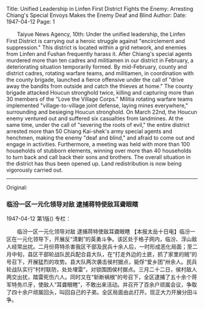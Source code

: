 Title: Unified Leadership in Linfen First District Fights the Enemy: Arresting Chiang's Special Envoys Makes the Enemy Deaf and Blind
Author:
Date: 1947-04-12
Page: 1

　　Taiyue News Agency, 10th: Under the unified leadership, the Linfen First District is carrying out a heroic struggle against "encirclement and suppression." This district is located within a grid network, and enemies from Linfen and Fushan frequently harass it. After Chiang's special agents murdered more than ten cadres and militiamen in our district in February, a deteriorating situation temporarily formed. By mid-February, county and district cadres, rotating warfare teams, and militiamen, in coordination with the county brigade, launched a fierce offensive under the call of "drive away the bandits from outside and catch the thieves at home." The county brigade attacked Houcun stronghold twice, killing and capturing more than 30 members of the "Love the Village Corps." Militia rotating warfare teams implemented "village-to-village joint defense, laying mines everywhere," surrounding and besieging Houcun stronghold. On March 22nd, the Houcun enemy ventured out and suffered six casualties from landmines. At the same time, under the call of "severing the roots of evil," the entire district arrested more than 50 Chiang Kai-shek's army special agents and henchmen, making the enemy "deaf and blind," and afraid to come out and engage in activities. Furthermore, a meeting was held with more than 100 households of stubborn elements, winning over more than 40 households to turn back and call back their sons and brothers. The overall situation in the district has thus been opened up. Land redistribution is now being vigorously carried out.



<hr /> 

Original: 


### 临汾一区一元化领导对敌  逮捕蒋特使敌耳聋眼瞎

1947-04-12
第1版()
专栏：

　　临汾一区一元化领导对敌
    逮捕蒋特使敌耳聋眼瞎
    【本报太岳十日电】临汾一区在一元化领导下，开展反“清剿”的英勇斗争。该区处于格子网内，临汾、浮山敌人经常出扰。二月份蒋特杀害我区干部及民兵十余人后，一时形成恶化局面；至二月中旬，县区干部轮战队民兵配合县大队，在“打走外边的土匪，抓了家里的贼”的号召下，开展猛烈的攻势。县大队两次袭击侯村据点，毙俘“爱乡团”卅余人。民兵轮战队实行“村村联防，处处埋雷”，对锁围困侯村据点。三月二十二日，侯村敌人两交出扰，踏雷死伤六人。同时又在“斩断祸根”的号召下，全区逮捕了五十余个蒋军特务爪牙，使敌人“耳聋眼瞎”，不敢出来活动。并召开了百余户顽属会议，争取了四十余户顽属回头，叫回自己的子弟。全区局面由此打开。现正大力开展分田斗争。
